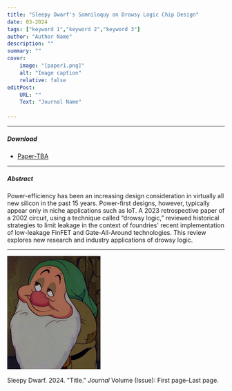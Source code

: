 ```yaml
---
title: "Sleepy Dwarf's Somniloquy on Drowsy Logic Chip Design" 
date: 03-2024
tags: ["keyword 1","keyword 2","keyword 3"]
author: "Author Name"
description: "" 
summary: "" 
cover:
    image: "[paper1.png]"
    alt: "Image caption"
    relative: false
editPost:
    URL: ""
    Text: "Journal Name"

---
```


---

##### Download

+ [Paper-TBA](paper1.pdf)


---

##### Abstract

Power-efficiency has been an increasing design consideration in 
virtually all new silicon in the past 15 years. Power-first
designs, however, typically appear only in niche applications
such as IoT. A 2023 retrospective paper of a 2002 circuit, using a 
technique called “drowsy logic,” reviewed historical strategies to
limit leakage in the context of foundries' recent implementation of 
low-leakage FinFET and Gate-All-Around technologies. This review 
explores new research and industry applications of drowsy logic.

---

![](paper1.png)

Sleepy Dwarf. 2024. "Title." *Journal* Volume (Issue): First page–Last page. 




